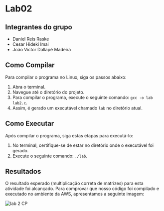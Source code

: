 # Lab02

## Integrantes do grupo
- Daniel Reis Raske
- Cesar Hideki Imai
- João Victor Dallapé Madeira

## Como Compilar

Para compilar o programa no Linux, siga os passos abaixo:
1. Abra o terminal.
2. Navegue até o diretório do projeto.
3. Para compilar o programa, execute o seguinte comando: `gcc -o lab lab2.c`.
4. Assim, é gerado um executável chamado `lab` no diretório atual.

## Como Executar

Após compilar o programa, siga estas etapas para executá-lo:
1. No terminal, certifique-se de estar no diretório onde o executável foi gerado.
2. Execute o seguinte comando: `./lab`.

## Resultados
O resultado esperado (multiplicação correta de matrizes) para esta atividade foi alcançado. Para comprovar que nosso código foi compilado e executado no ambiente da AWS, apresentamos a seguinte imagem:

![lab 2 CP](https://github.com/R4skex/CompParalela/assets/125515277/a1bcfbfc-fa2d-486e-bff0-d9eeb6390c8e)




